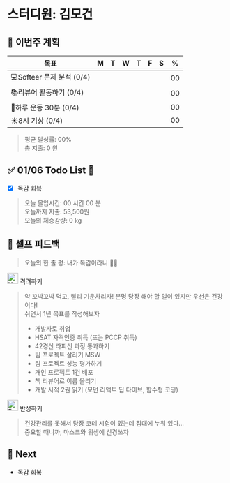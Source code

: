 # 스터디원: 김모건

## 🚀 이번주 계획

| 목표                      | M   | T   | W   | T   | F   | S   | %   |
| ------------------------- | --- | --- | --- | --- | --- | --- | --- |
| 💻Softeer 문제 분석 (0/4) |     |     |     |     |     |     | 00  |
| 📚리뷰어 활동하기 (0/4)   |     |     |     |     |     |     | 00  |
| 💪하루 운동 30분 (0/4)    |     |     |     |     |     |     | 00  |
| ☀️8시 기상 (0/4)          |     |     |     |     |     |     | 00  |

> 평균 달성률: 00% <br>
> 총 지출: 0 원 <br>

## ✅ 01/06 Todo List 🌅

- [x] 독감 회복

> 오늘 몰입시간: 00 시간 00 분<br>
> 오늘까지 지출: 53,500원<br>
> 오늘의 체중감량: 0 kg

## 🎉 셀프 피드백

> 오늘의 한 줄 평: 내가 독감이라니 🥲💉

<img src="https://raw.githubusercontent.com/Tarikul-Islam-Anik/Animated-Fluent-Emojis/master/Emojis/Smilies/Hugging%20Face.png" alt="Hugging Face" width="25" height="25"> 격려하기</img>

> 약 꼬박꼬박 먹고, 빨리 기운차리자! 분명 당장 해야 할 일이 있지만 우선은 건강이다! <br>
> 쉬면서 1년 목표를 작성해보자
>
> - 개발자로 취업
> - HSAT 자격인증 취득 (또는 PCCP 취득)
> - 42경산 라피신 과정 통과하기
> - 팀 프로젝트 살리기 MSW
> - 팀 프로젝트 성능 평가하기
> - 개인 프로젝트 1건 배포
> - 책 리뷰어로 이름 올리기
> - 개발 서적 2권 읽기 (모던 리액트 딥 다이브, 함수형 코딩)

<img src="https://raw.githubusercontent.com/Tarikul-Islam-Anik/Animated-Fluent-Emojis/master/Emojis/Smilies/Face%20with%20Monocle.png" alt="Face with Monocle" width="25" height="25"> 반성하기</img>

> 건강관리를 못해서 당장 코테 시험이 있는데 침대에 누워 있다... <br>
> 중요할 때니까, 마스크와 위생에 신경쓰자<br>

## 🌱 Next

- 독감 회복

